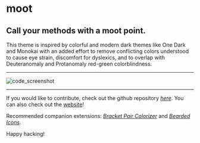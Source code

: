 # **moot**

## Call your methods with a moot point.

This theme is inspired by colorful and modern dark themes like One Dark and Monokai with an added effort to remove conflicting colors understood to cause eye strain, discomfort for dyslexics, and to overlap with Deuteranomaly and Protanomaly red-green colorblindness. 

---
![code_screenshot](https://github.com/tinkoh/moot/blob/main/images/moot_screenshot.png?raw=true)

---
If you would like to contribute, check out the github repository *[here](https://github.com/tinkoh/moot)*. You can also check out the [website](https://moottheme.netlify.app/)!

Recommended companion extensions: *[Bracket Pair Colorizer](https://marketplace.visualstudio.com/items?itemName=CoenraadS.bracket-pair-colorizer)* and *[Bearded Icons](https://marketplace.visualstudio.com/items?itemName=BeardedBear.beardedicons)*.

Happy hacking!
